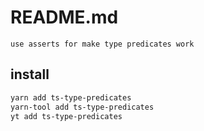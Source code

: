 # README.md

    use asserts for make type predicates work

## install

```bash
yarn add ts-type-predicates
yarn-tool add ts-type-predicates
yt add ts-type-predicates
```


